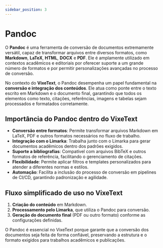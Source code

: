 ```yaml
---
sidebar_position: 3
---
```


# Pandoc

O **Pandoc** é uma ferramenta de conversão de documentos extremamente versátil, capaz de transformar arquivos entre diversos formatos, como **Markdown**, **LaTeX**, **HTML**, **DOCX** e **PDF**. Ele é amplamente utilizado em contextos acadêmicos e editoriais por oferecer suporte a um grande número de formatos e por permitir personalizações avançadas no processo de conversão.

No contexto do **VixeText**, o Pandoc desempenha um papel fundamental na **conversão e integração dos conteúdos**. Ele atua como ponte entre o texto escrito em Markdown e o documento final, garantindo que todos os elementos como texto, citações, referências, imagens e tabelas sejam processados e formatados corretamente.

## Importância do Pandoc dentro do VixeText

* **Conversão entre formatos**: Permite transformar arquivos Markdown em LaTeX, PDF e outros formatos necessários no fluxo de trabalho.
* **Integração com o Limarka**: Trabalha junto com o Limarka para gerar documentos acadêmicos dentro dos padrões exigidos.
* **Suporte a bibliografias**: Compatível com arquivos BibTeX e outros formatos de referência, facilitando o gerenciamento de citações.
* **Flexibilidade**: Permite aplicar filtros e templates personalizados para atender a diferentes normas e estilos.
* **Automação**: Facilita a inclusão do processo de conversão em pipelines de CI/CD, garantindo padronização e agilidade.

## Fluxo simplificado de uso no VixeText

1. **Criação do conteúdo** em Markdown.
2. **Processamento pelo Limarka**, que utiliza o Pandoc para conversão.
3. **Geração do documento final** (PDF ou outro formato) conforme as configurações definidas.

O Pandoc é essencial no VixeText porque garante que a conversão dos documentos seja feita de forma confiável, preservando a estrutura e o formato exigidos para trabalhos acadêmicos e publicações.
